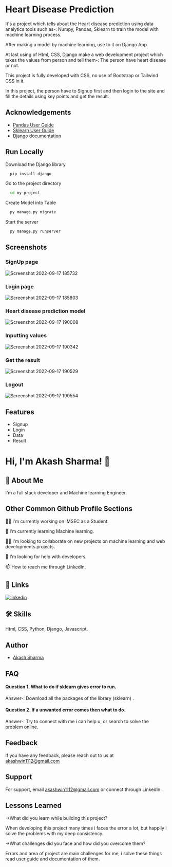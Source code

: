 
# Heart Disease Prediction

It's a project which tells about the Heart disease prediction 
using data analytics tools such as-: Numpy, Pandas, Sklearn to train the model with
machine learning process.

After making a model by machine learning, use to it on Django App.

At last using of  Html, CSS, Django make a web development project 
which takes the values from person and tell them-: The person have 
heart disease or not.

This project is fully developed with CSS, no use of Bootstrap or 
Tailwind CSS in it.

In this project, the person have to Signup first and then login to the site
and fill the details using key points and get the result.

## Acknowledgements

 - [Pandas User Guide](https://pandas.pydata.org/docs/user_guide/index.html#user-guide)
 - [Sklearn User Guide](https://scikit-learn.org/stable/user_guide.html)
 - [Django documentation](https://docs.djangoproject.com/en/4.1/)

## Run Locally

Download the Django library

```bash
  pip install django
```

Go to the project directory

```bash
  cd my-project
```

Create Model into Table

```bash
  py manage.py migrate
```

Start the server

```bash
  py manage.py runserver
```


## Screenshots

### SignUp page

![Screenshot 2022-09-17 185732](https://user-images.githubusercontent.com/101062599/190860018-567e98c7-5139-4a97-b83c-039cd10e5eaa.png)

### Login page

![Screenshot 2022-09-17 185803](https://user-images.githubusercontent.com/101062599/190860027-ba2bb556-53fc-4793-80d8-96431bf473ed.png)

### Heart disease prediction model

![Screenshot 2022-09-17 190008](https://user-images.githubusercontent.com/101062599/190860032-85febad6-7fed-468b-95b9-ceb07f819180.png)

### Inputting values

![Screenshot 2022-09-17 190342](https://user-images.githubusercontent.com/101062599/190860036-f085f41e-6cc6-4ccb-9820-5d73694c3d38.png)

### Get the result

![Screenshot 2022-09-17 190529](https://user-images.githubusercontent.com/101062599/190860040-0e74023b-6d11-4a8b-9313-5335da614369.png)

### Logout

![Screenshot 2022-09-17 190554](https://user-images.githubusercontent.com/101062599/190860047-02e93ab0-0564-4940-a090-05e7328e27ca.png)


## Features

- Signup
- Login
- Data
- Result


# Hi, I'm Akash Sharma! 👋


## 🚀 About Me
I'm a full stack developer and Machine learning Engineer.


## Other Common Github Profile Sections
👩‍💻 I'm currently working on IMSEC as a Student.

🧠 I'm currently learning Machine learning.

👯‍♀️ I'm looking to collaborate on new projects on machine learning and 
web developments projects.

🤔 I'm looking for help with developers.

📫 How to reach me through LinkedIn.


## 🔗 Links
[![linkedin](https://img.shields.io/badge/linkedin-0A66C2?style=for-the-badge&logo=linkedin&logoColor=white)](https://www.linkedin.com/in/akash--sharma/)



## 🛠 Skills
Html, CSS, Python, Django, Javascript.

## Author

- [Akash Sharma](https://github.com/AkashCodz)


## FAQ

#### Question 1. What to do if sklearn gives error to run.

Answer-: Download all the packages of the library (sklearn) .

#### Question 2. If a unwanted error comes then what to do.

Answer-: Try to connect with me i can help u, or search to solve the 
problem online.


## Feedback

If you have any feedback, please reach out to us at akashwin1112@gmail.com


## Support

For support, email akashwin1112@gmail.com or connect through LinkedIn.


## Lessons Learned

->What did you learn while building this project?

When developing this project many times i faces the error a lot, but 
happily i solve the problems with my deep consistency.

->What challenges did you face and how did you overcome them?

Errors and area of project are main challenges for me, i solve these 
things read user guide and documentation of them.

